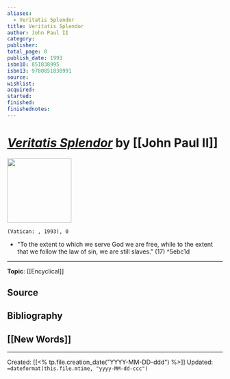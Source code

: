 ```yaml
---
aliases:
  - Veritatis Splendor
title: Veritatis Splendor
author: John Paul II
category: 
publisher: 
total_page: 0
publish_date: 1993
isbn10: 851838995
isbn13: 9780851838991
source: 
wishlist: 
acquired: 
started: 
finished: 
finishednotes:
---
```

# *[Veritatis Splendor]()* by [[John Paul II]]

<img src="http://books.google.com/books/content?id=33EhPwAACAAJ&printsec=frontcover&img=1&zoom=1&source=gbs_api" width=150>

`(Vatican: , 1993), 0`

- "To the extent to which we serve God we are free, while to the extent that we follow the law of sin, we are still slaves." (17) ^5ebc1d

--- 
**Topic**: [[Encyclical]]

**Source**
- 

**Bibliography**
- 
 
**[[New Words]]**
- 

---
Created: [[<% tp.file.creation_date("YYYY-MM-DD-ddd") %>]]
Updated: `=dateformat(this.file.mtime, "yyyy-MM-dd-ccc")`